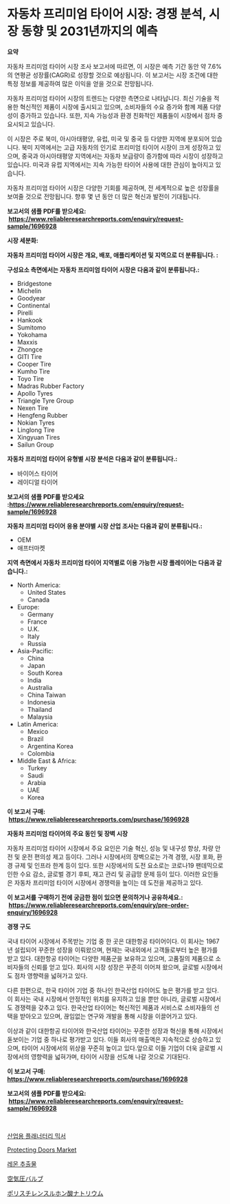 <p><h1>자동차 프리미엄 타이어 시장: 경쟁 분석, 시장 동향 및 2031년까지의 예측</h1></p><p><strong>요약</strong></p>
<p><p>자동차 프리미엄 타이어 시장 조사 보고서에 따르면, 이 시장은 예측 기간 동안 약 7.6%의 연평균 성장률(CAGR)로 성장할 것으로 예상됩니다. 이 보고서는 시장 조건에 대한 특정 정보를 제공하여 많은 이익을 얻을 것으로 전망됩니다.</p><p>자동차 프리미엄 타이어 시장의 트렌드는 다양한 측면으로 나타납니다. 최신 기술을 적용한 혁신적인 제품이 시장에 출시되고 있으며, 소비자들의 수요 증가와 함께 제품 다양성이 증가하고 있습니다. 또한, 지속 가능성과 환경 친화적인 제품들이 시장에서 점차 중요시되고 있습니다.</p><p>이 시장은 주로 북미, 아시아태평양, 유럽, 미국 및 중국 등 다양한 지역에 분포되어 있습니다. 북미 지역에서는 고급 자동차의 인기로 프리미엄 타이어 시장이 크게 성장하고 있으며, 중국과 아시아태평양 지역에서는 자동차 보급량이 증가함에 따라 시장이 성장하고 있습니다. 미국과 유럽 지역에서는 지속 가능한 타이어 사용에 대한 관심이 높아지고 있습니다.</p><p>자동차 프리미엄 타이어 시장은 다양한 기회를 제공하며, 전 세계적으로 높은 성장률을 보여줄 것으로 전망됩니다. 향후 몇 년 동안 더 많은 혁신과 발전이 기대됩니다.</p></p>
<p><strong>보고서의 샘플 PDF를 받으세요: &nbsp;<a href="https://www.reliableresearchreports.com/enquiry/request-sample/1696928">https://www.reliableresearchreports.com/enquiry/request-sample/1696928</a></strong></p>
<p><strong>시장 세분화:</strong></p>
<p><strong> 자동차 프리미엄 타이어 시장은 개요, 배포, 애플리케이션 및 지역으로 더 분류됩니다. :</strong></p>
<p><strong>구성요소 측면에서는 자동차 프리미엄 타이어 시장은 다음과 같이 분류됩니다.:</strong></p>
<p><ul><li>Bridgestone</li><li>Michelin</li><li>Goodyear</li><li>Continental</li><li>Pirelli</li><li>Hankook</li><li>Sumitomo</li><li>Yokohama</li><li>Maxxis</li><li>Zhongce</li><li>GITI Tire</li><li>Cooper Tire</li><li>Kumho Tire</li><li>Toyo Tire</li><li>Madras Rubber Factory</li><li>Apollo Tyres</li><li>Triangle Tyre Group</li><li>Nexen Tire</li><li>Hengfeng Rubber</li><li>Nokian Tyres</li><li>Linglong Tire</li><li>Xingyuan Tires</li><li>Sailun Group</li></ul></p>
<p><strong> 자동차 프리미엄 타이어 유형별 시장 분석은 다음과 같이 분류됩니다.:</strong></p>
<p><ul><li>바이어스 타이어</li><li>레이디얼 타이어</li></ul></p>
<p><strong>보고서의 샘플 PDF를 받으세요 :<a href="https://www.reliableresearchreports.com/enquiry/request-sample/1696928">https://www.reliableresearchreports.com/enquiry/request-sample/1696928</a></strong></p>
<p><strong> 자동차 프리미엄 타이어 응용 분야별 시장 산업 조사는 다음과 같이 분류됩니다.:</strong></p>
<p><ul><li>OEM</li><li>애프터마켓</li></ul></p>
<p><strong>지역 측면에서 자동차 프리미엄 타이어 지역별로 이용 가능한 시장 플레이어는 다음과 같습니다.:</strong></p>
<p><ul>
    <li>
        North America:
        <ul>
            <li>United States</li>
            <li>Canada</li>
        </ul>
    </li>
    <li>
        Europe:
        <ul>
            <li>Germany</li>
            <li>France</li>
            <li>U.K.</li>
            <li>Italy</li>
            <li>Russia</li>
        </ul>
    </li>
    <li>
        Asia-Pacific:
        <ul>
            <li>China</li>
            <li>Japan</li>
            <li>South Korea</li>
            <li>India</li>
            <li>Australia</li>
            <li>China Taiwan</li>
            <li>Indonesia</li>
            <li>Thailand</li>
            <li>Malaysia</li>
        </ul>
    </li>
    <li>
        Latin America:
        <ul>
            <li>Mexico</li>
            <li>Brazil</li>
            <li>Argentina Korea</li>
            <li>Colombia</li>
        </ul>
    </li>
    <li>
        Middle East & Africa:
        <ul>
            <li>Turkey</li>
            <li>Saudi</li>
            <li>Arabia</li>
            <li>UAE</li>
            <li>Korea</li>
        </ul>
    </li>
    </ul></p>
<p><strong>이 보고서 구매: &nbsp;<a href="https://www.reliableresearchreports.com/purchase/1696928">https://www.reliableresearchreports.com/purchase/1696928</a></strong></p>
<p><strong>자동차 프리미엄 타이어의 주요 동인 및 장벽 시장</strong></p>
<p><p>자동차 프리미엄 타이어 시장에서 주요 요인은 기술 혁신, 성능 및 내구성 향상, 차량 안전 및 운전 편의성 제고 등이다. 그러나 시장에서의 장벽으로는 가격 경쟁, 시장 포화, 환경 규제 및 인프라 한계 등이 있다. 또한 시장에서의 도전 요소로는 코로나19 팬데믹으로 인한 수요 감소, 글로벌 경기 후퇴, 재고 관리 및 공급망 문제 등이 있다. 이러한 요인들은 자동차 프리미엄 타이어 시장에서 경쟁력을 높이는 데 도전을 제공하고 있다.</p></p>
<p><strong>이 보고서를 구매하기 전에 궁금한 점이 있으면 문의하거나 공유하세요.: &nbsp;<a href="https://www.reliableresearchreports.com/enquiry/pre-order-enquiry/1696928">https://www.reliableresearchreports.com/enquiry/pre-order-enquiry/1696928</a></strong></p>
<p><strong>경쟁 구도</strong></p>
<p><p>국내 타이어 시장에서 주목받는 기업 중 한 곳은 대한항공 타이어이다. 이 회사는 1967년 설립되어 꾸준한 성장을 이뤄왔으며, 현재는 국내외에서 고객들로부터 높은 평가를 받고 있다. 대한항공 타이어는 다양한 제품군을 보유하고 있으며, 고품질의 제품으로 소비자들의 신뢰를 얻고 있다. 회사의 시장 성장은 꾸준히 이어져 왔으며, 글로벌 시장에서도 점차 영향력을 넓혀가고 있다.</p><p>다른 한편으로, 한국 타이어 기업 중 하나인 한국산업 타이어도 높은 평가를 받고 있다. 이 회사는 국내 시장에서 안정적인 위치를 유지하고 있을 뿐만 아니라, 글로벌 시장에서도 경쟁력을 갖추고 있다. 한국산업 타이어는 혁신적인 제품과 서비스로 소비자들의 선택을 받아오고 있으며, 끊임없는 연구와 개발을 통해 시장을 이끌어가고 있다. </p><p>이상과 같이 대한항공 타이어와 한국산업 타이어는 꾸준한 성장과 혁신을 통해 시장에서 돋보이는 기업 중 하나로 평가받고 있다. 이들 회사의 매출액은 지속적으로 상승하고 있으며, 타이어 시장에서의 위상을 꾸준히 높이고 있다.앞으로 이들 기업이 더욱 글로벌 시장에서의 영향력을 넓혀가며, 타이어 시장을 선도해 나갈 것으로 기대된다.</p></p>
<p><strong>이 보고서 구매: &nbsp; <a href="https://www.reliableresearchreports.com/purchase/1696928">https://www.reliableresearchreports.com/purchase/1696928</a></strong></p>
<p><strong>보고서의 샘플 PDF를 받으세요: &nbsp;<a href="https://www.reliableresearchreports.com/enquiry/request-sample/1696928">https://www.reliableresearchreports.com/enquiry/request-sample/1696928</a></strong><strong></strong></p>
<p>&nbsp;</p>
<p><p><a href="https://github.com/sougarounis/Market-Research-Report-List-3/blob/main/58754393331.md">산업용 플래너터리 믹서</a></p><p><a href="https://issuu.com/reportprime-2/docs/protecting-doors-market-size-2030.pptx">Protecting Doors Market</a></p><p><a href="https://github.com/vs2869dizt0/Market-Research-Report-List-1/blob/main/35677853332.md">레몬 추출물</a></p><p><a href="https://medium.com/@novastamm2023/%E6%AC%A1%E3%81%AE%E6%96%87%E7%AB%A0%E3%82%92%E6%97%A5%E6%9C%AC%E8%AA%9E%E3%81%AB%E7%BF%BB%E8%A8%B3%E3%81%97%E3%81%A6%E3%81%8F%E3%81%A0%E3%81%95%E3%81%84-pneumatic-valves-market-size-and-market-trends-complete-industry-overview-2024-3250851902cb">空気圧バルブ</a></p><p><a href="https://github.com/oqoeusbvpadwjs08/Market-Research-Report-List-1/blob/main/77715913782.md">ポリスチレンスルホン酸ナトリウム</a></p></p>